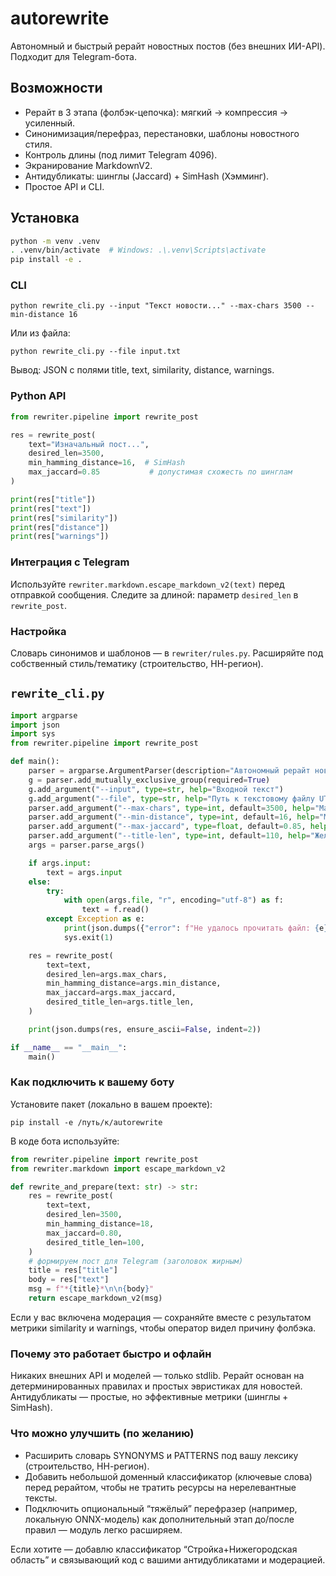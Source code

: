 # autorewrite

Автономный и быстрый рерайт новостных постов (без внешних ИИ-API). Подходит для Telegram-бота.

## Возможности

- Рерайт в 3 этапа (фолбэк-цепочка): мягкий → компрессия → усиленный.
- Синонимизация/перефраз, перестановки, шаблоны новостного стиля.
- Контроль длины (под лимит Telegram 4096).
- Экранирование MarkdownV2.
- Антидубликаты: шинглы (Jaccard) + SimHash (Хэмминг).
- Простое API и CLI.

## Установка

```bash
python -m venv .venv
. .venv/bin/activate  # Windows: .\.venv\Scripts\activate
pip install -e .
```

### CLI

```
python rewrite_cli.py --input "Текст новости..." --max-chars 3500 --min-distance 16
```

Или из файла:

```
python rewrite_cli.py --file input.txt
```

Вывод: JSON с полями title, text, similarity, distance, warnings.

### Python API

```python
from rewriter.pipeline import rewrite_post

res = rewrite_post(
    text="Изначальный пост...",
    desired_len=3500,
    min_hamming_distance=16,  # SimHash
    max_jaccard=0.85           # допустимая схожесть по шинглам
)

print(res["title"])
print(res["text"])
print(res["similarity"])
print(res["distance"])
print(res["warnings"])
```

### Интеграция с Telegram

Используйте `rewriter.markdown.escape_markdown_v2(text)` перед отправкой сообщения.
Следите за длиной: параметр `desired_len` в `rewrite_post`.

### Настройка

Словарь синонимов и шаблонов — в `rewriter/rules.py`. Расширяйте под собственный стиль/тематику (строительство, НН-регион).

## `rewrite_cli.py`

```python
import argparse
import json
import sys
from rewriter.pipeline import rewrite_post

def main():
    parser = argparse.ArgumentParser(description="Автономный рерайт новостных постов")
    g = parser.add_mutually_exclusive_group(required=True)
    g.add_argument("--input", type=str, help="Входной текст")
    g.add_argument("--file", type=str, help="Путь к текстовому файлу UTF-8")
    parser.add_argument("--max-chars", type=int, default=3500, help="Максимальная длина результата")
    parser.add_argument("--min-distance", type=int, default=16, help="Мин. дистанция SimHash (0..64)")
    parser.add_argument("--max-jaccard", type=float, default=0.85, help="Макс. схожесть Jaccard по шинглам (0..1)")
    parser.add_argument("--title-len", type=int, default=110, help="Желаемая длина заголовка")
    args = parser.parse_args()

    if args.input:
        text = args.input
    else:
        try:
            with open(args.file, "r", encoding="utf-8") as f:
                text = f.read()
        except Exception as e:
            print(json.dumps({"error": f"Не удалось прочитать файл: {e}"}), ensure_ascii=False)
            sys.exit(1)

    res = rewrite_post(
        text=text,
        desired_len=args.max_chars,
        min_hamming_distance=args.min_distance,
        max_jaccard=args.max_jaccard,
        desired_title_len=args.title_len,
    )

    print(json.dumps(res, ensure_ascii=False, indent=2))

if __name__ == "__main__":
    main()
```

### Как подключить к вашему боту

Установите пакет (локально в вашем проекте):

```
pip install -e /путь/к/autorewrite
```

В коде бота используйте:

```python
from rewriter.pipeline import rewrite_post
from rewriter.markdown import escape_markdown_v2

def rewrite_and_prepare(text: str) -> str:
    res = rewrite_post(
        text=text,
        desired_len=3500,
        min_hamming_distance=18,
        max_jaccard=0.80,
        desired_title_len=100,
    )
    # формируем пост для Telegram (заголовок жирным)
    title = res["title"]
    body = res["text"]
    msg = f"*{title}*\n\n{body}"
    return escape_markdown_v2(msg)
```

Если у вас включена модерация — сохраняйте вместе с результатом метрики similarity и warnings, чтобы оператор видел причину фолбэка.

### Почему это работает быстро и офлайн

Никаких внешних API и моделей — только stdlib.
Рерайт основан на детерминированных правилах и простых эвристиках для новостей.
Антидубликаты — простые, но эффективные метрики (шинглы + SimHash).

### Что можно улучшить (по желанию)

- Расширить словарь SYNONYMS и PATTERNS под вашу лексику (строительство, НН-регион).
- Добавить небольшой доменный классификатор (ключевые слова) перед рерайтом, чтобы не тратить ресурсы на нерелевантные тексты.
- Подключить опциональный “тяжёлый” перефразер (например, локальную ONNX-модель) как дополнительный этап до/после правил — модуль легко расширяем.

Если хотите — добавлю классификатор “Стройка+Нижегородская область” и связывающий код с вашими антидубликатами и модерацией.
